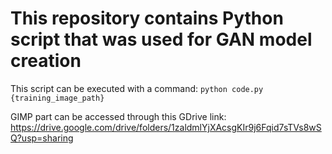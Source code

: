 # This repository contains Python script that was used for GAN model creation

This script can be executed with a command: `python code.py {training_image_path}`

GIMP part can be accessed through this GDrive link: https://drive.google.com/drive/folders/1zaldmlYjXAcsgKIr9j6Fqid7sTVs8wSQ?usp=sharing
